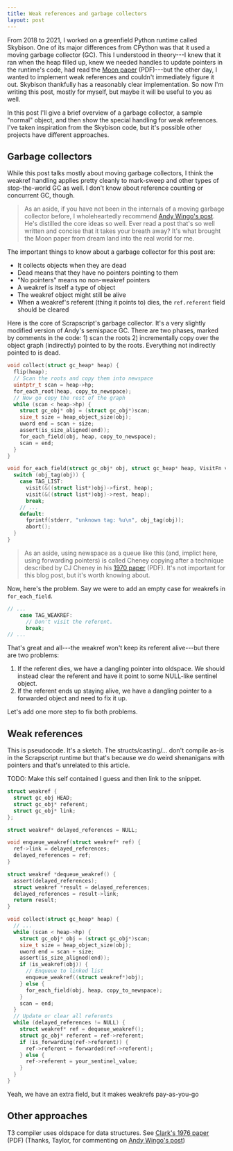 ```yaml
---
title: Weak references and garbage collectors
layout: post
---
```


From 2018 to 2021, I worked on a greenfield Python runtime called Skybison. One
of its major differences from CPython was that it used a moving garbage
collector (GC). This I understood in theory---I knew that it ran when the heap
filled up, knew we needed handles to update pointers in the runtime's code, had
read the [Moon paper](/assets/img/moon-gc.pdf) (PDF)---but the other day, I
wanted to implement weak references and couldn't immediately figure it out.
Skybison thankfully has a reasonably clear implementation. So now I'm writing
this post, mostly for myself, but maybe it will be useful to you as well.

In this post I'll give a brief overview of a garbage collector, a sample
"normal" object, and then show the special handling for weak references. I've
taken inspiration from the Skybison code, but it's possible other projects have
different approaches.

## Garbage collectors

While this post talks mostly about moving garbage collectors, I think the
weakref handling applies pretty cleanly to mark-sweep and other types of
stop-the-world GC as well. I don't know about reference counting or concurrent
GC, though.

> As an aside, if you have not been in the internals of a moving garbage
> collector before, I wholeheartedly recommend [Andy Wingo's post][wingo-gc].
> He's distilled the core ideas so well. Ever read a post that's so well
> written and concise that it takes your breath away? It's what brought the
> Moon paper from dream land into the real world for me.

[wingo-gc]: https://wingolog.org/archives/2022/12/10/a-simple-semi-space-collector

The important things to know about a garbage collector for this post are:

* It collects objects when they are dead
* Dead means that they have no pointers pointing to them
* "No pointers" means no non-weakref pointers
* A weakref is itself a type of object
* The weakref object might still be alive
* When a weakref's referent (thing it points to) dies, the `ref.referent` field
  should be cleared

Here is the core of Scrapscript's garbage collector. It's a very slightly
modified version of Andy's semispace GC. There are two phases, marked by
comments in the code: 1) scan the roots 2) incrementally copy over the object
graph (indirectly) pointed to by the roots. Everything not indirectly pointed
to is dead.

```c
void collect(struct gc_heap* heap) {
  flip(heap);
  // Scan the roots and copy them into newspace
  uintptr_t scan = heap->hp;
  for_each_root(heap, copy_to_newspace);
  // Now go copy the rest of the graph
  while (scan < heap->hp) {
    struct gc_obj* obj = (struct gc_obj*)scan;
    size_t size = heap_object_size(obj);
    uword end = scan + size;
    assert(is_size_aligned(end));
    for_each_field(obj, heap, copy_to_newspace);
    scan = end;
  }
}

void for_each_field(struct gc_obj* obj, struct gc_heap* heap, VisitFn visit) {
  switch (obj_tag(obj)) {
    case TAG_LIST:
      visit(&((struct list*)obj)->first, heap);
      visit(&((struct list*)obj)->rest, heap);
      break;
    // ...
    default:
      fprintf(stderr, "unknown tag: %u\n", obj_tag(obj));
      abort();
  }
}
```

> As an aside, using newspace as a queue like this (and, implict here, using
> forwarding pointers) is called Cheney copying after a technique described by
> CJ Cheney in his [1970 paper](/assets/img/cheney.pdf) (PDF). It's not
> important for this blog post, but it's worth knowing about.

Now, here's the problem. Say we were to add an empty case for weakrefs in
`for_each_field`.

```c
// ...
    case TAG_WEAKREF:
      // Don't visit the referent.
      break;
// ...
```

That's great and all---the weakref won't keep its referent alive---but there
are two problems:

1. If the referent dies, we have a dangling pointer into oldspace. We should
   instead clear the referent and have it point to some NULL-like sentinel
   object.
1. If the referent ends up staying alive, we have a dangling pointer to a
   forwarded object and need to fix it up.

Let's add one more step to fix both problems.

## Weak references

This is pseudocode. It's a sketch. The structs/casting/... don't compile as-is
in the Scrapscript runtime but that's because we do weird shenanigans with
pointers and that's unrelated to this article.

TODO: Make this self contained I guess and then link to the snippet.

```c
struct weakref {
  struct gc_obj HEAD;
  struct gc_obj* referent;
  struct gc_obj* link;
};

struct weakref* delayed_references = NULL;

void enqueue_weakref(struct weakref* ref) {
  ref->link = delayed_references;
  delayed_references = ref;
}

struct weakref *dequeue_weakref() {
  assert(delayed_references);
  struct weakref *result = delayed_references;
  delayed_references = result->link;
  return result;
}

void collect(struct gc_heap* heap) {
  // ...
  while (scan < heap->hp) {
    struct gc_obj* obj = (struct gc_obj*)scan;
    size_t size = heap_object_size(obj);
    uword end = scan + size;
    assert(is_size_aligned(end));
    if (is_weakref(obj)) {
      // Enqueue to linked list
      enqueue_weakref((struct weakref*)obj);
    } else {
      for_each_field(obj, heap, copy_to_newspace);
    }
    scan = end;
  }
  // Update or clear all referents
  while (delayed_references != NULL) {
    struct weakref* ref = dequeue_weakref();
    struct gc_obj* referent = ref->referent;
    if (is_forwarding(ref->referent)) {
      ref->referent = forwarded(ref->referent);
    } else {
      ref->referent = your_sentinel_value;
    }
  }
}
```

Yeah, we have an extra field, but it makes weakrefs pay-as-you-go

## Other approaches

T3 compiler uses oldspace for data structures. See [Clark's 1976
paper](/assets/img/clark.pdf) (PDF) (Thanks, Taylor, for commenting on [Andy
Wingo's post][wingo-iterate])

[wingo-iterate]: https://wingolog.org/archives/2022/12/11/we-iterate-so-that-you-can-recurse

